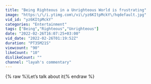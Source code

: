 ```yaml
---
title: "Being Righteous in a Unrighteous World is frustrating"
image: "https:\/\/i.ytimg.com\/vi\/yz6KItpMckY\/hqdefault.jpg"
vid_id: "yz6KItpMckY"
categories: "Entertainment"
tags: ["Being","Righteous","Unrighteous"]
date: "2022-02-26T16:07:25+03:00"
vid_date: "2022-02-26T01:19:52Z"
duration: "PT35M21S"
viewcount: "90"
likeCount: "10"
dislikeCount: ""
channel: "layah's commentary"
---
```

{% raw %}Let’s talk about it{% endraw %}
